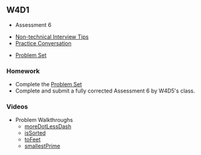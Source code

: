 ## W4D1

+ Assessment 6

* [Non-technical Interview Tips][non-tech-tips]
* [Practice Conversation][practice-conversation]
+ [Problem Set][w4d1-pset]

### Homework

+ Complete the [Problem Set][w4d1-pset]
+ Complete and submit a fully corrected Assessment 6 by W4D5's class.

### Videos

+ Problem Walkthroughs
  + [moreDotLessDash](https://vimeo.com/214575672/1d9fee4341)
  + [isSorted](https://vimeo.com/228412110/7ce69e93c0)
  + [toFeet](https://vimeo.com/214575589/8fecd7d855)
  + [smallestPrime](https://vimeo.com/214575630/71ea3fb7f8)

[non-tech-tips]: ./notes/non_technical_tips.md
[practice-conversation]: ./notes/practice_conversation.md
[w4d1-pset]: ./w4d1_pset.zip
[solutions-w4d1]: ./problems/solution.js
